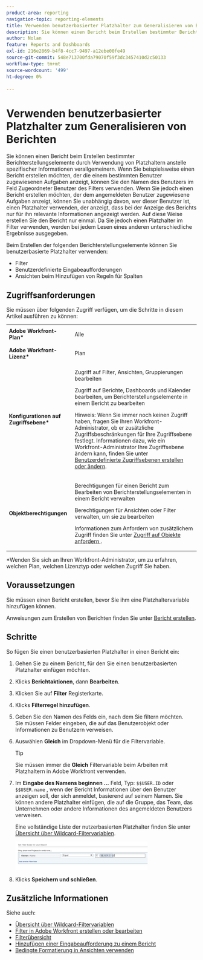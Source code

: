 ```yaml
---
product-area: reporting
navigation-topic: reporting-elements
title: Verwenden benutzerbasierter Platzhalter zum Generalisieren von Berichten
description: Sie können einen Bericht beim Erstellen bestimmter Berichterstellungselemente durch Verwendung von Platzhaltern anstelle spezifischer Informationen verallgemeinern.
author: Nolan
feature: Reports and Dashboards
exl-id: 216e2869-b4f8-4cc7-9497-a12ebe00fe49
source-git-commit: 548e713700fda79070f59f3dc3457410d2c50133
workflow-type: tm+mt
source-wordcount: '499'
ht-degree: 0%

---
```


# Verwenden benutzerbasierter Platzhalter zum Generalisieren von Berichten

Sie können einen Bericht beim Erstellen bestimmter Berichterstellungselemente durch Verwendung von Platzhaltern anstelle spezifischer Informationen verallgemeinern. Wenn Sie beispielsweise einen Bericht erstellen möchten, der die einem bestimmten Benutzer zugewiesenen Aufgaben anzeigt, können Sie den Namen des Benutzers im Feld Zugeordneter Benutzer des Filters verwenden. Wenn Sie jedoch einen Bericht erstellen möchten, der dem angemeldeten Benutzer zugewiesene Aufgaben anzeigt, können Sie unabhängig davon, wer dieser Benutzer ist, einen Platzhalter verwenden, der anzeigt, dass bei der Anzeige des Berichts nur für ihn relevante Informationen angezeigt werden. Auf diese Weise erstellen Sie den Bericht nur einmal. Da Sie jedoch einen Platzhalter im Filter verwenden, werden bei jedem Lesen eines anderen unterschiedliche Ergebnisse ausgegeben.

Beim Erstellen der folgenden Berichterstellungselemente können Sie benutzerbasierte Platzhalter verwenden:

* Filter
* Benutzerdefinierte Eingabeaufforderungen
* Ansichten beim Hinzufügen von Regeln für Spalten

## Zugriffsanforderungen

Sie müssen über folgenden Zugriff verfügen, um die Schritte in diesem Artikel ausführen zu können:

<table style="table-layout:auto"> 
 <col> 
 <col> 
 <tbody> 
  <tr> 
   <td role="rowheader"><strong>Adobe Workfront-Plan*</strong></td> 
   <td> <p>Alle</p> </td> 
  </tr> 
  <tr> 
   <td role="rowheader"><strong>Adobe Workfront-Lizenz*</strong></td> 
   <td> <p>Plan </p> </td> 
  </tr> 
  <tr> 
   <td role="rowheader"><strong>Konfigurationen auf Zugriffsebene*</strong></td> 
   <td> <p>Zugriff auf Filter, Ansichten, Gruppierungen bearbeiten</p> <p>Zugriff auf Berichte, Dashboards und Kalender bearbeiten, um Berichterstellungselemente in einem Bericht zu bearbeiten</p> <p>Hinweis: Wenn Sie immer noch keinen Zugriff haben, fragen Sie Ihren Workfront-Administrator, ob er zusätzliche Zugriffsbeschränkungen für Ihre Zugriffsebene festlegt. Informationen dazu, wie ein Workfront-Administrator Ihre Zugriffsebene ändern kann, finden Sie unter <a href="../../../administration-and-setup/add-users/configure-and-grant-access/create-modify-access-levels.md" class="MCXref xref">Benutzerdefinierte Zugriffsebenen erstellen oder ändern</a>.</p> </td> 
  </tr> 
  <tr> 
   <td role="rowheader"><strong>Objektberechtigungen</strong></td> 
   <td> <p>Berechtigungen für einen Bericht zum Bearbeiten von Berichterstellungselementen in einem Bericht verwalten</p> <p>Berechtigungen für Ansichten oder Filter verwalten, um sie zu bearbeiten</p> <p>Informationen zum Anfordern von zusätzlichem Zugriff finden Sie unter <a href="../../../workfront-basics/grant-and-request-access-to-objects/request-access.md" class="MCXref xref">Zugriff auf Objekte anfordern </a>.</p> </td> 
  </tr> 
 </tbody> 
</table>

&#42;Wenden Sie sich an Ihren Workfront-Administrator, um zu erfahren, welchen Plan, welchen Lizenztyp oder welchen Zugriff Sie haben.

## Voraussetzungen

Sie müssen einen Bericht erstellen, bevor Sie ihm eine Platzhaltervariable hinzufügen können.

Anweisungen zum Erstellen von Berichten finden Sie unter [Bericht erstellen](../../../reports-and-dashboards/reports/creating-and-managing-reports/create-report.md).

## Schritte

So fügen Sie einen benutzerbasierten Platzhalter in einen Bericht ein:

1. Gehen Sie zu einem Bericht, für den Sie einen benutzerbasierten Platzhalter einfügen möchten.
1. Klicks **Berichtaktionen**, dann **Bearbeiten**.

1. Klicken Sie auf **Filter** Registerkarte.
1. Klicks **Filterregel hinzufügen**.
1. Geben Sie den Namen des Felds ein, nach dem Sie filtern möchten.\
   Sie müssen Felder eingeben, die auf das Benutzerobjekt oder Informationen zu Benutzern verweisen.
1. Auswählen **Gleich** im Dropdown-Menü für die Filtervariable.

   >[!TIP]
   >
   >Sie müssen immer die **Gleich** Filtervariable beim Arbeiten mit Platzhaltern in Adobe Workfront verwenden.

1. Im **Eingabe des Namens beginnen ...** Feld, Typ: `$$USER.ID` oder `$$USER.name` , wenn der Bericht Informationen über den Benutzer anzeigen soll, der sich anmeldet, basierend auf seinem Namen. Sie können andere Platzhalter einfügen, die auf die Gruppe, das Team, das Unternehmen oder andere Informationen des angemeldeten Benutzers verweisen.

   Eine vollständige Liste der nutzerbasierten Platzhalter finden Sie unter [Übersicht über Wildcard-Filtervariablen](../../../reports-and-dashboards/reports/reporting-elements/understand-wildcard-filter-variables.md).

   ![](assets/user-based-wildcard-in-project-filter-350x74.png)

1. Klicks **Speichern und schließen**.

## Zusätzliche Informationen

Siehe auch:

<!--outdated: * [Basic Report Creation Program](https://one.workfront.com/s/basic-report-creation-program) -->
* [Übersicht über Wildcard-Filtervariablen](../../../reports-and-dashboards/reports/reporting-elements/understand-wildcard-filter-variables.md)
* [Filter in Adobe Workfront erstellen oder bearbeiten](../../../reports-and-dashboards/reports/reporting-elements/create-filters.md)
* [Filterübersicht](../../../reports-and-dashboards/reports/reporting-elements/filters-overview.md)
* [Hinzufügen einer Eingabeaufforderung zu einem Bericht](../../../reports-and-dashboards/reports/creating-and-managing-reports/add-prompt-report.md)
* [Bedingte Formatierung in Ansichten verwenden](../../../reports-and-dashboards/reports/reporting-elements/use-conditional-formatting-views.md)
